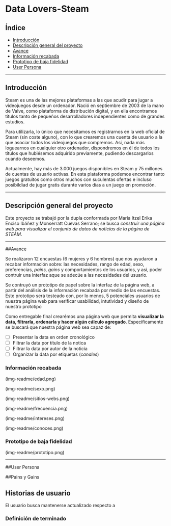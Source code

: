 # Data Lovers-Steam

## Índice

- [Introducción](#introducción)
- [Descripción general del proyecto](#descripción-general-del-proyecto)
- [Avance](#avance)
- [Información recabada](#información-recabada)
- [Prototipo de baja fidelidad](#prototipo-de-baja-fidelidad)
- [User Persona](#user-persona)

---

## Introducción

Steam es una de las mejores plataformas a las que acudir para jugar a videojuegos desde un ordenador. Nació en septiembre de 2003 de la mano de Valve, como plataforma de distribución digital, y en ella encontramos títulos tanto de pequeños desarrolladores independientes como de grandes estudios.

Para utilizarla, lo único que necesitamos es registrarnos en la web oficial de Steam (sin coste alguno), con lo que crearemos una cuenta de usuario a la que asociar todos los videojuegos que compremos. Así, nada más loguearnos en cualquier otro ordenador, dispondremos en él de todos los títulos que hubiésemos adquirido previamente, pudiendo descargarlos cuando deseemos.

Actualmente, hay más de 3.000 juegos disponibles en Steam y 75 millones de cuentas de usuario activas. En esta plataforma podemos encontrar tanto juegos gratuitos como otros muchos con suculentas ofertas e incluso posibildiad de jugar gratis durante varios días a un juego en promoción.

---

## Descripción general del proyecto

Este proyecto se trabajó por la dupla conformada por María Itzel Erika Enciso Ibáñez y Monserratt Cuevas Serrano; se busca *construir una _página web_ para visualizar el conjunto de datos de noticias de la página de STEAM*.

---

##Avance

Se realizaron 12 encuestas (6 mujeres y 6 hombres) que nos ayudaron a recabar información sobre: las necesidades, rango de edad, sexo, preferencias,  _pains, gains_ y comportamientos de los usuarios, y así, poder contruir una interfaz aque se adecúe a las necesidades del usuario.

Se contruyó un prototipo de papel sobre la interfaz de la página web, a partir del análisis de la información recabada por medio de las encuestas. Este prototipo será testeado con, por lo menos, 5 potenciales usuarios de nuestra página web para verificar usabilidad, intutividad y diseño  de nuestro prototipo

Como entregable final crearémos una página web que permita **visualizar la data,
filtrarla, ordenarla y hacer algún cálculo agregado**. Especificamente se buscará que nuestra página web sea capaz de:

- [ ] Presentar la data en orden cronológico
- [ ] Filtrar la data por título de la notica
- [ ] Filtrar la data por autor de la noticia
- [ ] Organizar la data por etiquetas (_canales_)

### Información recabada

(img-readme/edad.png)

(img-readme/sexo.png)

(img-readme/sitios-webs.png)

(img-readme/frecuencia.png)

(img-readme/intereses.png)

(img-readme/conoces.png)


### Prototipo de baja fidelidad

(img-readme/prototipo.png)


---

##User Persona

##Pains y Gains

## Historias de usuario

El usuario busca mantenerse actualizado respecto a 

### Definición de terminado







